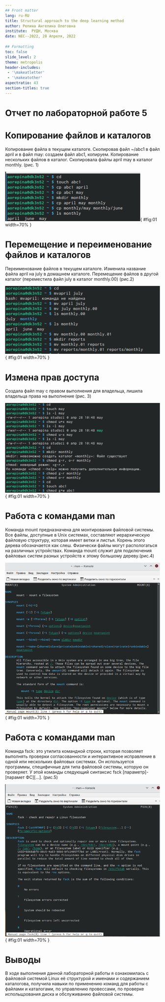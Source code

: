 ```yaml
---
## Front matter
lang: ru-RU
title: Structural approach to the deep learning method
author: Репина Ангелина Олеговна
institute:  РУДН, Москва
date: NEC--2022, 28 Апреля, 2022 

## Formatting
toc: false
slide_level: 2
theme: metropolis
header-includes: 
 - '\makeatletter'
 - '\makeatother'
aspectratio: 43
section-titles: true
---
```


# Отчет по лабораторной работе 5

# Копирование файлов и каталогов

Копирование файла в текущем каталоге. Скопировав файл ~/abc1 в файл april и в файл may: создаем файл abc1, копируем.
Копирование нескольких файлов в каталог. Скопировала файлы april may в каталог monthly. (рис. 1)

![рисунок 1](image/пример1.png){ #fig:01 width=70% }


# Перемещение и переименование файлов и каталогов

 Переименование файлов в текущем каталоге. Изменила название файла april на july в домашнем каталоге. Перемещение файлов в другой каталог (переместила файл july в каталог monthly.00) (рис.2)
 
![рисунок 2](image/пример3.png){ #fig:01 width=70% }


#  Измена прав доступа

Создала файл may с правом выполнения для владельца, лишила владельца права на выполнение (рис. 3)

![рисунок 3](image/пример4.png){ #fig:01 width=70% }


 
# Работа с командами man 

Команда mount предназначена для монтирования файловой системы. Все файлы, доступные в Unix системах, составляют иерархическую файловую структуру, которая имеет ветки и листья. Корень этого дерева обозначается как слеш. Физически файлы могут распологаться на различных устройствах. Команда mount служит для подключения файловых систем разных устройств к этому большому дереву.(рис.4)

 ![рисунок 4](image/mount.png){ #fig:01 width=70% }
 

# Работа с командами man 

Команда fsck: это утилита командной строки, которая позволяет выполнять проверки согласованности и интерактивное исправление в одной или нескольких файловых системах. Он используется программы, специфичные для типа файловой системы, которую он проверяет. У этой команды следующий синтаксис fsck [параметр]-[парамет ФС][…]. (рис.5)

 ![рисунок 5](image/fsck.png){ #fig:01 width=70% }


# Выводы 

В ходе выполнения данной лабораторной работы я ознакомилась с файловой системой Linux её структурой и именами и содержанием каталогова, получила навыки по применению команд для работы с файлами и каталогами, по управлению провессами, по проверке испольщзования диска и обслуживанию файловой системы.
